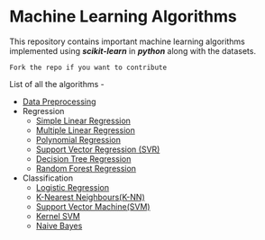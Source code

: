# Machine Learning Algorithms

This repository contains important machine learning algorithms implemented using _**scikit-learn**_ in _**python**_ along with the datasets.

`Fork the repo if you want to contribute`

List of all the algorithms -

- [Data Preprocessing](https://github.com/gauravgupta98/machine-learning-algorithms/tree/master/src/Data%20Preprocessing)
- Regression
  - [Simple Linear Regression](https://github.com/gauravgupta98/machine-learning-algorithms/tree/master/src/Regression/Simple%20Linear%20Regression)
  - [Multiple Linear Regression](https://github.com/gauravgupta98/machine-learning-algorithms/tree/master/src/Regression/Multiple%20Linear%20Regression)
  - [Polynomial Regression](https://github.com/gauravgupta98/machine-learning-algorithms/tree/master/src/Regression/Polynomial%20Regression)
  - [Support Vector Regression (SVR)](https://github.com/gauravgupta98/machine-learning-algorithms/tree/master/src/Regression/Support%20Vector%20Regression)
  - [Decision Tree Regression](https://github.com/gauravgupta98/machine-learning-algorithms/tree/master/src/Regression/Decision%20Tree%20Regression)
  - [Random Forest Regression](https://github.com/gauravgupta98/machine-learning-algorithms/tree/master/src/Regression/Random%20Forest%20Regression)
- Classification
  - [Logistic Regression](https://github.com/gauravgupta98/machine-learning-algorithms/tree/master/src/Classification/Logistic%20Regression)
  - [K-Nearest Neighbours(K-NN)](<https://github.com/gauravgupta98/machine-learning-algorithms/tree/master/src/Classification/K-Nearest%20Neighbours%20(K-NN)>)
  - [Support Vector Machine(SVM)](<https://github.com/gauravgupta98/machine-learning-algorithms/tree/master/src/Classification/Support%20Vector%20Machine%20(SVM)>)
  - [Kernel SVM](https://github.com/gauravgupta98/machine-learning-algorithms/tree/master/src/Classification/Kernel%20SVM)
  - [Naive Bayes](https://github.com/gauravgupta98/machine-learning-algorithms/tree/master/src/Classification/Naive%20Bayes)
